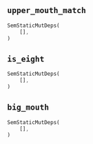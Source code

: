 ## `upper_mouth_match`

```rust
SemStaticMutDeps(
    [],
)
```

## `is_eight`

```rust
SemStaticMutDeps(
    [],
)
```

## `big_mouth`

```rust
SemStaticMutDeps(
    [],
)
```
